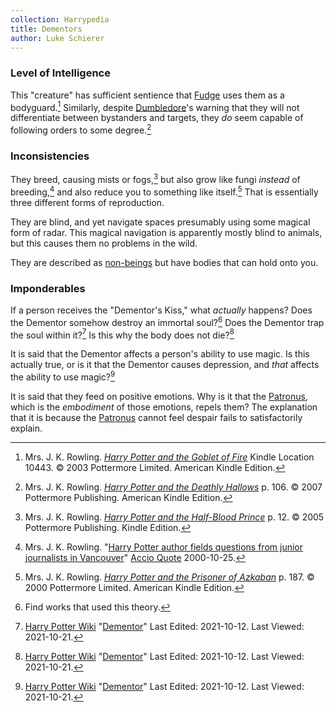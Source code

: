 ```yaml
---
collection: Harrypedia
title: Dementors
author: Luke Schierer
---
```


### Level of Intelligence

This "creature" has sufficient sentience that [Fudge]
uses them as a bodyguard.[^211021-1] Similarly, despite [Dumbledore][]'s
warning that they will not differentiate between bystanders and targets, they
_do_ seem capable of following orders to some degree.[^211021-2]

[Fudge]: /Harrypedia/people/fudge/cornelius_oswald/
[Dumbledore]: /Harrypedia/people/dumbledore/albus_percival_wulfric_brian//

### Inconsistencies

They breed, causing mists or fogs,[^211021-3] but also grow like fungi _instead_
of breeding,[^211021-4] and also reduce you to something like itself.[^211021-5]
That is essentially three different forms of reproduction.

They are blind, and yet navigate spaces presumably using some magical form of
radar. This magical navigation is apparently mostly blind to animals, but this
causes them no problems in the wild.

They are described as [non-beings][] but have bodies that can hold onto you.

[non-beings]: ../../

### Imponderables

If a person receives the "Dementor's Kiss," what _actually_ happens? Does the
Dementor somehow destroy an immortal soul?[^211020-6] Does the Dementor trap
the soul within it?[^211021-7] Is this why the body does not die?[^211021-8]

It is said that the Dementor affects a person's ability to use magic. Is this
actually true, or is it that the Dementor causes depression, and _that_ affects
the ability to use magic?[^211021-9]

It is said that they feed on positive emotions. Why is it that the
[Patronus][], which is the _embodiment_ of those emotions, repels them? The
explanation that it is because the [Patronus][] cannot feel despair fails to
satisfactorily explain.

[Patronus]: /Harrypedia/magic/spells/patronus/

[^211021-9]:
    [Harry Potter Wiki](https://harrypotter.fandom.com/wiki)
    "[Dementor](https://harrypotter.fandom.com/wiki/Dementor)"
    Last Edited: 2021-10-12. Last Viewed: 2021-10-21.

[^211021-8]:
    [Harry Potter Wiki](https://harrypotter.fandom.com/wiki)
    "[Dementor](https://harrypotter.fandom.com/wiki/Dementor)"
    Last Edited: 2021-10-12. Last Viewed: 2021-10-21.

[^211021-7]:
    [Harry Potter Wiki](https://harrypotter.fandom.com/wiki)
    "[Dementor](https://harrypotter.fandom.com/wiki/Dementor)"
    Last Edited: 2021-10-12. Last Viewed: 2021-10-21.

[^211020-6]: Find works that used this theory.

[^211021-5]:
    Mrs. J. K. Rowling.
    _[Harry Potter and the Prisoner of Azkaban](https://www.goodreads.com/book/show/5.Harry_Potter_and_the_Prisoner_of_Azkaban)_
    p. 187. © 2000 Pottermore Limited. American Kindle Edition.

[^211021-4]:
    Mrs. J. K. Rowling.
    "[Harry Potter author fields questions from junior journalists in
    Vancouver](http://www.accio-quote.org/articles/2000/1000-canadianpress-moore.htm)"
    [Accio Quote](http://www.accio-quote.org) 2000-10-25.

[^211021-3]:
    Mrs. J. K. Rowling.
    _[Harry Potter and the Half-Blood Prince](https://www.goodreads.com/book/show/1.Harry_Potter_and_the_Half_Blood_Prince)_
    p. 12. © 2005 Pottermore Publishing. Kindle Edition.

[^211021-2]:
    Mrs. J. K. Rowling.
    _[Harry Potter and the Deathly Hallows](https://www.goodreads.com/book/show/136251.Harry_Potter_and_the_Deathly_Hallows)_
    p. 106. © 2007 Pottermore Publishing. American Kindle Edition.

[^211021-1]:
    Mrs. J. K. Rowling.
    _[Harry Potter and the Goblet of Fire](https://www.goodreads.com/book/show/6.Harry_Potter_and_the_Goblet_of_Fire)_
    Kindle Location 10443. © 2003 Pottermore Limited. American Kindle Edition.
